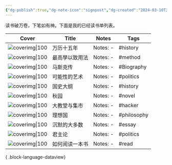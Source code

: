 ```yaml
---
{"dg-publish":true,"dg-note-icon":"signpost","dg-created":"2024-03-10T21:32:00","dg-updated":"2024-03-10T21:32:00","tags":["book","shelf","list"],"dg-path":"书架/已读书单.md","dg-pinned":"true","garden-index":"true","dg-hide-in-graph":"true","cssclasses":["cards","cards-cols-3","cards-cover","cards-cover-no-border"],"hideInGraph":"true","pinned":"true","contentClasses":"cards cards-cols-3 cards-cover cards-cover-no-border","dgPassFrontmatter":true,"noteIcon":"signpost","permalink":"/书架/已读书单/","created":"2024-03-10T21:32:00","updated":"2024-03-10T21:32:00"}
---
```


读书破万卷，下笔如有神。下面是我的已经读书单列表。

| Cover                                                                | Title   | Notes     | Tags        |
| -------------------------------------------------------------------- | ------- | --------- | ----------- |
| ![coverimg\|100](https://s2.loli.net/2024/03/10/a3AItTdnc4YCVDE.jpg) | 万历十五年   | Notes: \- | #history    |
| ![coverimg\|100](https://s2.loli.net/2024/03/12/rcHvwOMfdmF4pCL.jpg) | 最高學以致用法 | Notes: \- | #method     |
| ![coverimg\|100](https://s2.loli.net/2024/03/12/IDU8jJWTP1StCER.jpg) | 马斯克传    | Notes: \- | #Biography  |
| ![coverimg\|100](https://s2.loli.net/2024/03/12/R5S8Jaj46Ge3LOC.jpg) | 可能性的艺术  | Notes: \- | #politics   |
| ![coverimg\|100](https://s2.loli.net/2024/03/12/19hs5KojQDHiUmV.jpg) | 国史大纲    | Notes: \- | #history    |
| ![coverimg\|100](https://s2.loli.net/2024/03/12/rfJLZEKcqDnpPAH.jpg) | 秋园      | Notes: \- | #novel      |
| ![coverimg\|100](https://s2.loli.net/2024/03/12/Lh9uvNp3j7qxKB4.jpg) | 大教堂与集市  | Notes: \- | #hacker     |
| ![coverimg\|100](https://s2.loli.net/2024/03/12/el5hbVvoNszG1mC.jpg) | 理想国     | Notes: \- | #philosophy |
| ![coverimg\|100](https://s2.loli.net/2024/03/12/8GDHN7cmOlARUL5.jpg) | 沉默的大多数  | Notes: \- | #essay      |
| ![coverimg\|100](https://s2.loli.net/2024/03/12/F3B4WyR1mMau6qd.jpg) | 君主论     | Notes: \- | #politics   |
| ![coverimg\|100](https://s2.loli.net/2024/03/12/BULf65MGrqpIyxS.jpg) | 如何阅读一本书 | Notes: \- | #read       |

{ .block-language-dataview}